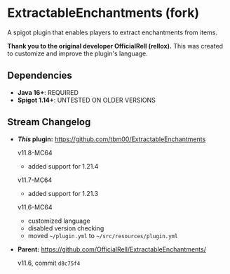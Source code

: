 # ExtractableEnchantments (fork) 
A spigot plugin that enables players to extract enchantments from items.

**Thank you to the original developer OfficialRell (rellox).** This was created to customize and improve the plugin's language.

## Dependencies
- **Java 16+**: REQUIRED
- **Spigot 1.14+**: UNTESTED ON OLDER VERSIONS

## Stream Changelog
- ***This* plugin:** https://github.com/tbm00/ExtractableEnchantments

    v11.8-MC64
    - added support for 1.21.4

    v11.7-MC64
    - added support for 1.21.3
    
    v11.6-MC64
    - customized language
    - disabled version checking
    - moved `~/plugin.yml` to `~/src/resources/plugin.yml`
- **Parent:** https://github.com/OfficialRell/ExtractableEnchantments/

    v11.6, commit `d8c75f4`
